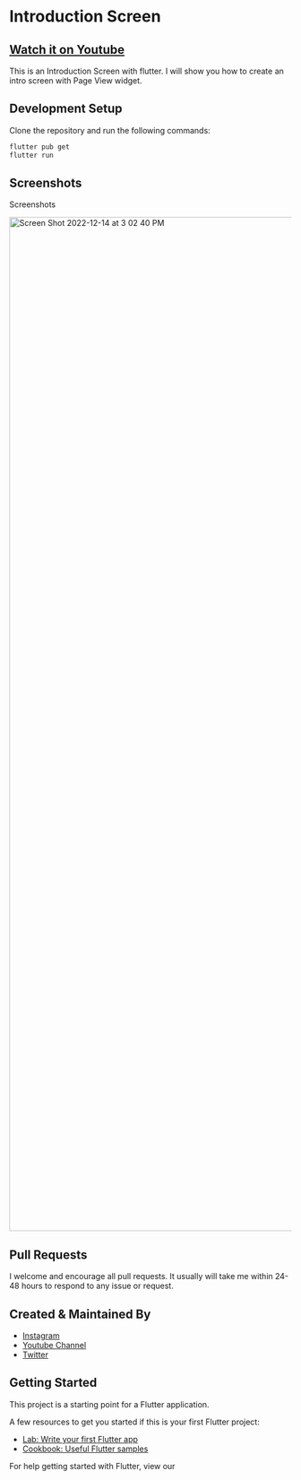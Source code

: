 # Introduction Screen

## [Watch it on Youtube](https://www.youtube.com/watch?v=T8q-qNzXTWk&t=14s)

This is an Introduction Screen with flutter. I will show you how to create an intro screen with Page View widget.

## Development Setup

Clone the repository and run the following commands:

```sh
flutter pub get
flutter run
```


## Screenshots

Screenshots

<img width="1810" alt="Screen Shot 2022-12-14 at 3 02 40 PM" src="https://user-images.githubusercontent.com/14290499/207572168-80a33433-7f93-4208-b552-96b153778fb8.png">



## Pull Requests

I welcome and encourage all pull requests. It usually will take me within 24-48 hours to respond to any issue or request.


## Created & Maintained By

- [Instagram](https://www.instagram.com/faiz.rhm)
- [Youtube Channel](https://www.youtube.com/channel/UCM1OzZsZ5FQIg01vdKGAw7g)
- [Twitter](https://twitter.com/faiz_rhm)


## Getting Started

This project is a starting point for a Flutter application.

A few resources to get you started if this is your first Flutter project:

- [Lab: Write your first Flutter app](https://www.instagram.com/faiz.rhm)
- [Cookbook: Useful Flutter samples](https://flutter.dev/docs/cookbook)

For help getting started with Flutter, view our
